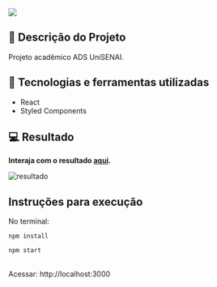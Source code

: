 <p align="left">
   <img src="http://img.shields.io/static/v1?label=STATUS&message=CONCLUIDO&color=GREEN&style=for-the-badge"/>
</p>

## :memo: Descrição do Projeto
Projeto acadêmico ADS UniSENAI.

## 🚀 Tecnologias e ferramentas utilizadas
- React
- Styled Components



## 💻 Resultado
<b>Interaja com o resultado [aqui](https://navegacao-mobile.vercel.app/).</b>

![resultado](https://github.com/luizaboaventura/navegacao-mobile/assets/110929562/3a56ecfc-7ae9-4928-bb30-b98968ff81e2)

## Instruções para execução
No terminal:
<p><code>npm install</code></p>
<p><code>npm start</code></p>
</br>
Acessar: http://localhost:3000

